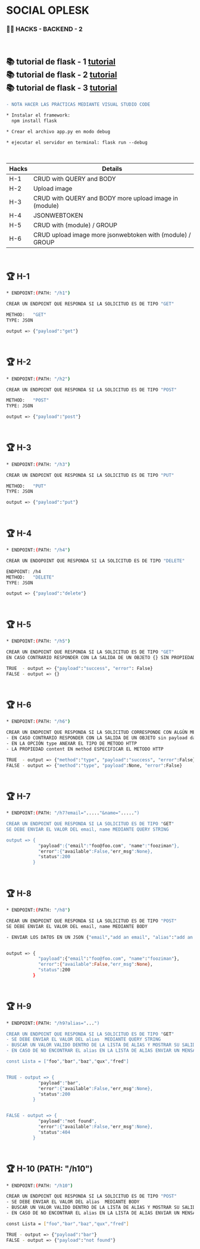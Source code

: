 # SOCIAL OPLESK
### 🏴‍☠️ HACKS - BACKEND - 2

<br/>

📚 tutorial de flask - 1 [tutorial](https://towardsdatascience.com/creating-restful-apis-using-flask-and-python-655bad51b24)
<br/>
📚 tutorial de flask - 2 [tutorial](https://www.moesif.com/blog/technical/api-development/Building-RESTful-API-with-Flask/)
<br/>
📚 tutorial de flask - 3 [tutorial](https://www.digitalocean.com/community/tutorials/processing-incoming-request-data-in-flask)
---

```diff
- NOTA HACER LAS PRÁCTICAS MEDIANTE VISUAL STUDIO CODE  
```

```diff
* Instalar el framework:
  npm install flask

* Crear el archivo app.py en modo debug

* ejecutar el servidor en terminal: flask run --debug

```
<br/>

|Hacks | Details | 
|----------|---------|
| H-1      | CRUD with QUERY and BODY |
| H-2      | Upload image | 
| H-3      | CRUD  with QUERY and BODY more upload image in (module) |
| H-4      | JSONWEBTOKEN |
| H-5      | CRUD with (module) / GROUP |
| H-6      | CRUD upload image more jsonwebtoken with (module) / GROUP |

<br/> 

## 🏆 H-1 

```sh
* ENDPOINT:(PATH: "/h1")

CREAR UN ENDPOINT QUE RESPONDA SI LA SOLICITUD ES DE TIPO "GET"

METHOD:   "GET"
TYPE: JSON

output => {"payload":"get"}
```
<br/>


## 🏆 H-2
```sh
* ENDPOINT:(PATH: "/h2")

CREAR UN ENDPOINT QUE RESPONDA SI LA SOLICITUD ES DE TIPO "POST"

METHOD:   "POST"
TYPE: JSON

output => {"payload":"post"}
```
<br/>

## 🏆 H-3
```sh
* ENDPOINT:(PATH: "/h3")

CREAR UN ENDPOINT QUE RESPONDA SI LA SOLICITUD ES DE TIPO "PUT"

METHOD:   "PUT"
TYPE: JSON

output => {"payload":"put"}
```
<br/>

## 🏆 H-4
```sh
* ENDPOINT:(PATH: "/h4")

CREAR UN ENDOPOINT QUE RESPONDA SI LA SOLICITUD ES DE TIPO "DELETE"

ENDPOINT: /h4
METHOD:   "DELETE"
TYPE: JSON

output => {"payload":"delete"}

```
<br/>

## 🏆 H-5
```sh
* ENDPOINT:(PATH: "/h5")

CREAR UN ENDPOINT QUE RESPONDA SI LA SOLICITUD ES DE TIPO "GET"
EN CASO CONTRARIO RESPONDER CON LA SALIDA DE UN OBJETO {} SIN PROPIEDADES

TRUE  - output => {"payload":"success", "error": False}
FALSE - output => {}
```
<br/>


## 🏆 H-6
```sh
* ENDPOINT:(PATH: "/h6")

CREAR UN ENDPOINT QUE RESPONDA SI LA SOLICITUD CORRESPONDE CON ALGÚN METODO HTTP: "GET" | "POST"| "DELETE"
- EN CASO CONTRARIO RESPONDER CON LA SALIDA DE UN OBJETO sin payload data {} 
- EN LA OPCIÓN type ANEXAR EL TIPO DE METODO HTTP
- LA PROPIEDAD content EN method ESPECIFICAR EL METODO HTTP

TRUE  - output => {"method":"type", "payload":"success", "error":False}
FALSE - output => {"method":"type", "payload":None, "error":False}
```
<br/>

## 🏆 H-7
```sh
* ENDPOINT:(PATH: "/h7?email="....."&name=".....")

CREAR UN ENDPOINT QUE RESPONDA SI LA SOLICITUD ES DE TIPO "GET"
SE DEBE ENVIAR EL VALOR DEL email, name MEDIANTE QUERY STRING

output => {
            "payload":{"email":"foo@foo.com", "name":"fooziman"},
            "error":{"available":False,"err_msg":None},
            "status":200
          }

```
<br/>

## 🏆 H-8
```sh
* ENDPOINT:(PATH: "/h8")

CREAR UN ENDPOINT QUE RESPONDA SI LA SOLICITUD ES DE TIPO "POST"
SE DEBE ENVIAR EL VALOR DEL email, name MEDIANTE BODY

- ENVIAR LOS DATOS EN UN JSON {"email","add an email", "alias":"add an alias"}


output => {
            "payload":{"email":"foo@foo.com", "name":"fooziman"},
            "error":{"available":False,"err_msg":None},
            "status":200
          }

```
<br/>


## 🏆 H-9
```sh
* ENDPOINT:(PATH: "/h9?alias="...")

CREAR UN ENDPOINT QUE RESPONDA SI LA SOLICITUD ES DE TIPO "GET"
- SE DEBE ENVIAR EL VALOR DEL alias  MEDIANTE QUERY STRING
- BUSCAR UN VALOR VALIDO DENTRO DE LA LISTA DE ALIAS Y MOSTRAR SU SALIDA
- EN CASO DE NO ENCONTRAR EL alias EN LA LISTA DE ALIAS ENVIAR UN MENSAJE DE not found

const Lista = ["foo","bar","baz","qux","fred"]


TRUE - output => {
            "payload":"bar",
            "error":{"available":False,"err_msg":None},
            "status":200
          }


FALSE - output => {
            "payload":"not found",
            "error":{"available":False,"err_msg":None},
            "status":404
          }

```
<br/>


## 🏆 H-10 (PATH: "/h10")
```sh
* ENDPOINT:(PATH: "/h10")

CREAR UN ENDPOINT QUE RESPONDA SI LA SOLICITUD ES DE TIPO "POST"
- SE DEBE ENVIAR EL VALOR DEL alias  MEDIANTE BODY
- BUSCAR UN VALOR VALIDO DENTRO DE LA LISTA DE ALIAS Y MOSTRAR SU SALIDA
- EN CASO DE NO ENCONTRAR EL alias EN LA LISTA DE ALIAS ENVIAR UN MENSAJE DE not found

const Lista = ["foo","bar","baz","qux","fred"]

TRUE - output => {"payload":"bar"}
FALSE - output => {"payload":"not found"}
```
<br/>
